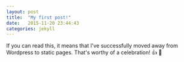 ```yaml
---
layout: post
title:  "My first post!"
date:   2015-11-20 23:44:43
categories: jekyll
---
```

If you can read this, it means that I've successfully moved away from Wordpress to static pages. That's worthy of a celebration! :+1: :rocket:
